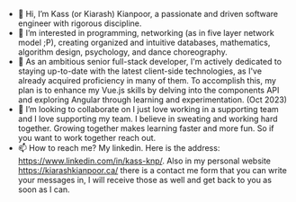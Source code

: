 - 👋 Hi, I’m Kass (or Kiarash) Kianpoor, a passionate and driven software engineer with rigorous discipline.
- 👀 I’m interested in programming, networking (as in five layer network model ;P), creating organized and intuitive databases, mathematics, algorithm design, psychology, and dance choreography. 
- 🌱 As an ambitious senior full-stack developer, I'm actively dedicated to staying up-to-date with the latest client-side technologies, as I've already acquired proficiency in many of them. To accomplish this, my plan is to enhance my Vue.js skills by delving into the components API and exploring Angular through learning and experimentation. (Oct 2023)
- 💞️ I’m looking to collaborate on I just love working in a supporting team and I love supporting my team. I believe in sweating and working hard together. Growing together makes learning faster and more fun. So if you want to work together reach out. 
- 📫 How to reach me? My linkedin. Here is the address: https://www.linkedin.com/in/kass-knp/. Also in my personal website https://kiarashkianpoor.ca/ there is a contact me form that you can write your messages in, I will receive those as well and get back to you as soon as I can.

<!---
kasskianpoor/kasskianpoor is a ✨ special ✨ repository because its `README.md` (this file) appears on your GitHub profile.
You can click the Preview link to take a look at your changes.
--->
